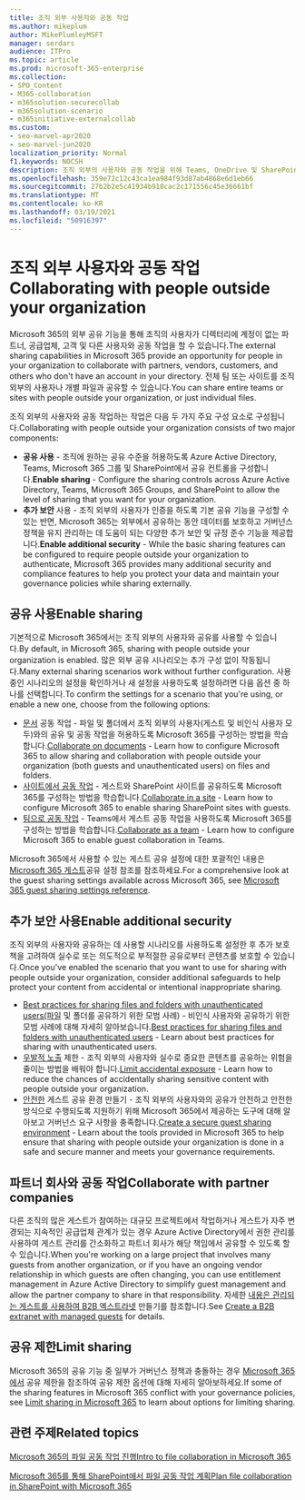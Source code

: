 ```yaml
---
title: 조직 외부 사용자와 공동 작업
ms.author: mikeplum
author: MikePlumleyMSFT
manager: serdars
audience: ITPro
ms.topic: article
ms.prod: microsoft-365-enterprise
ms.collection:
- SPO_Content
- M365-collaboration
- m365solution-securecollab
- m365solution-scenario
- m365initiative-externalcollab
ms.custom:
- seo-marvel-apr2020
- seo-marvel-jun2020
localization_priority: Normal
f1.keywords: NOCSH
description: 조직 외부의 사용자와 공동 작업을 위해 Teams, OneDrive 및 SharePoint와 같은 Microsoft 365 앱을 구성하는 방법을 학습합니다.
ms.openlocfilehash: 359e72c12c43ca1ea984f93d87ab4868e6d1eb66
ms.sourcegitcommit: 27b2b2e5c41934b918cac2c171556c45e36661bf
ms.translationtype: MT
ms.contentlocale: ko-KR
ms.lasthandoff: 03/19/2021
ms.locfileid: "50916397"
---
```

# <a name="collaborating-with-people-outside-your-organization"></a><span data-ttu-id="fed58-103">조직 외부 사용자와 공동 작업</span><span class="sxs-lookup"><span data-stu-id="fed58-103">Collaborating with people outside your organization</span></span>

<span data-ttu-id="fed58-104">Microsoft 365의 외부 공유 기능을 통해 조직의 사용자가 디렉터리에 계정이 없는 파트너, 공급업체, 고객 및 다른 사용자와 공동 작업을 할 수 있습니다.</span><span class="sxs-lookup"><span data-stu-id="fed58-104">The external sharing capabilities in Microsoft 365 provide an opportunity for people in your organization to collaborate with partners, vendors, customers, and others who don't have an account in your directory.</span></span> <span data-ttu-id="fed58-105">전체 팀 또는 사이트를 조직 외부의 사용자나 개별 파일과 공유할 수 있습니다.</span><span class="sxs-lookup"><span data-stu-id="fed58-105">You can share entire teams or sites with people outside your organization, or just individual files.</span></span>

<span data-ttu-id="fed58-106">조직 외부의 사용자와 공동 작업하는 작업은 다음 두 가지 주요 구성 요소로 구성됩니다.</span><span class="sxs-lookup"><span data-stu-id="fed58-106">Collaborating with people outside your organization consists of two major components:</span></span>

- <span data-ttu-id="fed58-107">**공유 사용** - 조직에 원하는 공유 수준을 허용하도록 Azure Active Directory, Teams, Microsoft 365 그룹 및 SharePoint에서 공유 컨트롤을 구성합니다.</span><span class="sxs-lookup"><span data-stu-id="fed58-107">**Enable sharing** - Configure the sharing controls across Azure Active Directory, Teams, Microsoft 365 Groups, and SharePoint to allow the level of sharing that you want for your organization.</span></span>
- <span data-ttu-id="fed58-108">**추가 보안** 사용 - 조직 외부의 사용자가 인증을 하도록 기본 공유 기능을 구성할 수 있는 반면, Microsoft 365는 외부에서 공유하는 동안 데이터를 보호하고 거버넌스 정책을 유지 관리하는 데 도움이 되는 다양한 추가 보안 및 규정 준수 기능을 제공합니다.</span><span class="sxs-lookup"><span data-stu-id="fed58-108">**Enable additional security** - While the basic sharing features can be configured to require people outside your organization to authenticate, Microsoft 365 provides many additional security and compliance features to help you protect your data and maintain your governance policies while sharing externally.</span></span>

## <a name="enable-sharing"></a><span data-ttu-id="fed58-109">공유 사용</span><span class="sxs-lookup"><span data-stu-id="fed58-109">Enable sharing</span></span>

<span data-ttu-id="fed58-110">기본적으로 Microsoft 365에서는 조직 외부의 사용자와 공유를 사용할 수 있습니다.</span><span class="sxs-lookup"><span data-stu-id="fed58-110">By default, in Microsoft 365, sharing with people outside your organization is enabled.</span></span> <span data-ttu-id="fed58-111">많은 외부 공유 시나리오는 추가 구성 없이 작동됩니다.</span><span class="sxs-lookup"><span data-stu-id="fed58-111">Many external sharing scenarios work without further configuration.</span></span> <span data-ttu-id="fed58-112">사용 중인 시나리오의 설정을 확인하거나 새 설정을 사용하도록 설정하려면 다음 옵션 중 하나를 선택합니다.</span><span class="sxs-lookup"><span data-stu-id="fed58-112">To confirm the settings for a scenario that you're using, or enable a new one, choose from the following options:</span></span>

- <span data-ttu-id="fed58-113">[문서](collaborate-on-documents.md) 공동 작업 - 파일 및 폴더에서 조직 외부의 사용자(게스트 및 비인식 사용자 모두)와의 공유 및 공동 작업을 허용하도록 Microsoft 365를 구성하는 방법을 학습합니다.</span><span class="sxs-lookup"><span data-stu-id="fed58-113">[Collaborate on documents](collaborate-on-documents.md) - Learn how to configure Microsoft 365 to allow sharing and collaboration with people outside your organization (both guests and unauthenticated users) on files and folders.</span></span>
- <span data-ttu-id="fed58-114">[사이트에서 공동 작업](collaborate-in-site.md) - 게스트와 SharePoint 사이트를 공유하도록 Microsoft 365를 구성하는 방법을 학습합니다.</span><span class="sxs-lookup"><span data-stu-id="fed58-114">[Collaborate in a site](collaborate-in-site.md) - Learn how to configure Microsoft 365 to enable sharing SharePoint sites with guests.</span></span>
- <span data-ttu-id="fed58-115">[팀으로 공동 작업](collaborate-as-team.md) - Teams에서 게스트 공동 작업을 사용하도록 Microsoft 365를 구성하는 방법을 학습합니다.</span><span class="sxs-lookup"><span data-stu-id="fed58-115">[Collaborate as a team](collaborate-as-team.md) - Learn how to configure Microsoft 365 to enable guest collaboration in Teams.</span></span>

<span data-ttu-id="fed58-116">Microsoft 365에서 사용할 수 있는 게스트 공유 설정에 대한 포괄적인 내용은 [Microsoft 365 게스트](microsoft-365-guest-settings.md)공유 설정 참조를 참조하세요.</span><span class="sxs-lookup"><span data-stu-id="fed58-116">For a comprehensive look at the guest sharing settings available across Microsoft 365, see [Microsoft 365 guest sharing settings reference](microsoft-365-guest-settings.md).</span></span>

## <a name="enable-additional-security"></a><span data-ttu-id="fed58-117">추가 보안 사용</span><span class="sxs-lookup"><span data-stu-id="fed58-117">Enable additional security</span></span>

<span data-ttu-id="fed58-118">조직 외부의 사용자와 공유하는 데 사용할 시나리오를 사용하도록 설정한 후 추가 보호책을 고려하여 실수로 또는 의도적으로 부적절한 공유로부터 콘텐츠를 보호할 수 있습니다.</span><span class="sxs-lookup"><span data-stu-id="fed58-118">Once you've enabled the scenario that you want to use for sharing with people outside your organization, consider additional safeguards to help protect your content from accidental or intentional inappropriate sharing.</span></span>

- <span data-ttu-id="fed58-119">[Best practices for sharing files and folders with unauthenticated users(파일](best-practices-anonymous-sharing.md) 및 폴더를 공유하기 위한 모범 사례) - 비인식 사용자와 공유하기 위한 모범 사례에 대해 자세히 알아보습니다.</span><span class="sxs-lookup"><span data-stu-id="fed58-119">[Best practices for sharing files and folders with unauthenticated users](best-practices-anonymous-sharing.md) - Learn about best practices for sharing with unauthenticated users.</span></span>
- <span data-ttu-id="fed58-120">[우발적 노출](share-limit-accidental-exposure.md) 제한 - 조직 외부의 사용자와 실수로 중요한 콘텐츠를 공유하는 위험을 줄이는 방법을 배워야 합니다.</span><span class="sxs-lookup"><span data-stu-id="fed58-120">[Limit accidental exposure](share-limit-accidental-exposure.md) - Learn how to reduce the chances of accidentally sharing sensitive content with people outside your organization.</span></span>
- <span data-ttu-id="fed58-121">[안전한](create-secure-guest-sharing-environment.md) 게스트 공유 환경 만들기 - 조직 외부의 사용자와의 공유가 안전하고 안전한 방식으로 수행되도록 지원하기 위해 Microsoft 365에서 제공하는 도구에 대해 알아보고 거버넌스 요구 사항을 충족합니다.</span><span class="sxs-lookup"><span data-stu-id="fed58-121">[Create a secure guest sharing environment](create-secure-guest-sharing-environment.md) - Learn about the tools provided in Microsoft 365 to help ensure that sharing with people outside your organization is done in a safe and secure manner and meets your governance requirements.</span></span>

## <a name="collaborate-with-partner-companies"></a><span data-ttu-id="fed58-122">파트너 회사와 공동 작업</span><span class="sxs-lookup"><span data-stu-id="fed58-122">Collaborate with partner companies</span></span>

<span data-ttu-id="fed58-123">다른 조직의 많은 게스트가 참여하는 대규모 프로젝트에서 작업하거나 게스트가 자주 변경되는 지속적인 공급업체 관계가 있는 경우 Azure Active Directory에서 권한 관리를 사용하여 게스트 관리를 간소화하고 파트너 회사가 해당 책임에서 공유할 수 있도록 할 수 있습니다.</span><span class="sxs-lookup"><span data-stu-id="fed58-123">When you're working on a large project that involves many guests from another organization, or if you have an ongoing vendor relationship in which guests are often changing, you can use entitlement management in Azure Active Directory to simplify guest management and allow the partner company to share in that responsibility.</span></span> <span data-ttu-id="fed58-124">자세한 [내용은 관리되는 게스트를 사용하여 B2B 엑스트라넷](b2b-extranet.md) 만들기를 참조합니다.</span><span class="sxs-lookup"><span data-stu-id="fed58-124">See [Create a B2B extranet with managed guests](b2b-extranet.md) for details.</span></span>

## <a name="limit-sharing"></a><span data-ttu-id="fed58-125">공유 제한</span><span class="sxs-lookup"><span data-stu-id="fed58-125">Limit sharing</span></span>

<span data-ttu-id="fed58-126">Microsoft 365의 공유 기능 중 일부가 거버넌스 정책과 충돌하는 경우 [Microsoft 365에서](microsoft-365-limit-sharing.md) 공유 제한을 참조하여 공유 제한 옵션에 대해 자세히 알아보하세요.</span><span class="sxs-lookup"><span data-stu-id="fed58-126">If some of the sharing features in Microsoft 365 conflict with your governance policies, see [Limit sharing in Microsoft 365](microsoft-365-limit-sharing.md) to learn about options for limiting sharing.</span></span>

## <a name="related-topics"></a><span data-ttu-id="fed58-127">관련 주제</span><span class="sxs-lookup"><span data-stu-id="fed58-127">Related topics</span></span>

[<span data-ttu-id="fed58-128">Microsoft 365의 파일 공동 작업 진행</span><span class="sxs-lookup"><span data-stu-id="fed58-128">Intro to file collaboration in Microsoft 365</span></span>](/sharepoint/intro-to-file-collaboration)

[<span data-ttu-id="fed58-129">Microsoft 365를 통해 SharePoint에서 파일 공동 작업 계획</span><span class="sxs-lookup"><span data-stu-id="fed58-129">Plan file collaboration in SharePoint with Microsoft 365</span></span>](/sharepoint/deploy-file-collaboration)